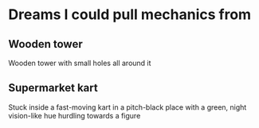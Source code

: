 # Dreams I could pull mechanics from

## Wooden tower
Wooden tower with small holes all around it
## Supermarket kart
Stuck inside a fast-moving kart in a pitch-black place with a green, night vision-like hue hurdling towards a figure
## 

## 
